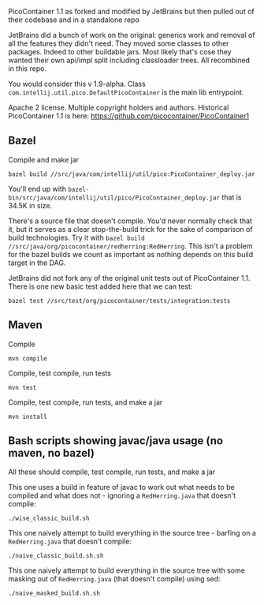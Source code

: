 PicoContainer 1.1 as forked and modified by JetBrains but then pulled out of their codebase and in a standalone repo

JetBrains did a bunch of work on the original: generics work and removal of all the features they didn't need.  They moved some classes to other packages. Indeed to other buildable jars. Most likely that's cose they wanted their own
api/impl split including classloader trees.  All recombined in this repo.


You would consider this v 1.9-alpha. Class `com.intellij.util.pico.DefaultPicoContainer` is the main lib entrypoint.

Apache 2 license. Multiple copyright holders and authors. Historical PicoContainer 1.1 is here: https://github.com/picocontainer/PicoContainer1

## Bazel

Compile and make jar

```
bazel build //src/java/com/intellij/util/pico:PicoContainer_deploy.jar
```

You'll end up with `bazel-bin/src/java/com/intellij/util/pico/PicoContainer_deploy.jar` that is 34.5K in size.

There's a source file that doesn't compile. You'd never normally check that it, but it serves as a clear stop-the-build 
trick for the sake of comparison of build technologies.  Try it with `bazel build //src/java/org/picocontainer/redherring:RedHerring`. 
This isn't a problem for the bazel builds we count as important as nothing depends on this build target in the DAG.

JetBrains did not fork any of the original unit tests out of PicoContainer 1.1. There is one new basic test added here that we can test:

```
bazel test //src/test/org/picocontainer/tests/integration:tests
```

## Maven

Compile

```
mvn compile 

```
Compile, test compile, run tests

```
mvn test
```

Compile, test compile, run tests, and make a jar

```
mvn install 
```

## Bash scripts showing javac/java usage (no maven, no bazel)

All these should compile, test compile, run tests, and make a jar

This one uses a build in feature of javac to work out what needs to be compiled and what does not - ignoring a `RedHerring.java` that doesn't compile:

```
./wise_classic_build.sh
```

This one naively attempt to build everything in the source tree - barfing on a `RedHerring.java` that doesn't compile:

```
./naive_classic_build.sh.sh
```

This one naively attempt to build everything in the source tree with some masking out of `RedHerring.java` (that doesn't compile) using sed:

```
./naive_masked_build.sh.sh
```
